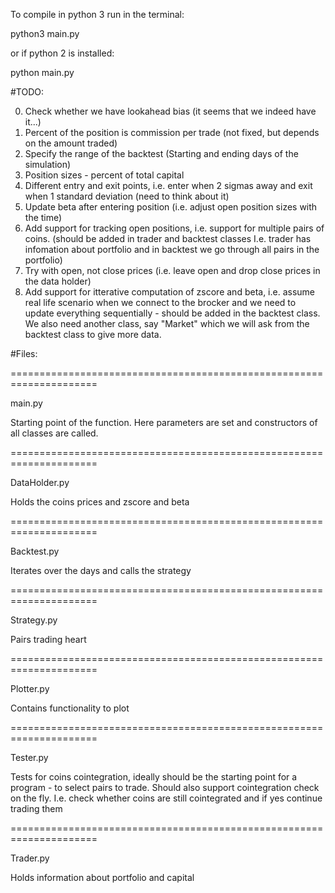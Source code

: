 
To compile in python 3 run in the terminal:

python3 main.py

or if python 2 is installed: 

python main.py



#TODO:



0. Check whether we have lookahead bias (it seems that we indeed have it...)
1. Percent of the position is commission per trade (not fixed, but depends on the amount traded)
2. Specify the range of the backtest (Starting and ending days of the simulation)
3. Position sizes - percent of total capital
4. Different entry and exit points, i.e. enter when 2 sigmas away and exit when 1 standard deviation (need to think about it)
5. Update beta after entering position (i.e. adjust open position sizes with the time)
6. Add support for tracking open positions, i.e. support for multiple pairs of coins. (should be added in trader and backtest classes I.e. trader has infomation about portfolio and in backtest we go through all pairs in the portfolio)
7. Try with open, not close prices (i.e. leave open and drop close prices in the data holder)
8. Add support for itterative computation of zscore and beta, i.e. assume real life scenario when we connect to the brocker and we need to update everything sequentially - should be added in the backtest class. We also need another class, say "Market" which we will ask from the backtest class to give more data.



#Files:

=====================================================================

main.py

Starting point of the function.
Here parameters are set and constructors of all classes are called.

=====================================================================

DataHolder.py


Holds the coins prices and zscore and beta

=====================================================================

Backtest.py

Iterates over the days and calls the strategy

=====================================================================

Strategy.py

Pairs trading heart 

=====================================================================

Plotter.py

Contains functionality to plot

=====================================================================

Tester.py

Tests for coins cointegration, ideally should be the starting point
for a program - to select pairs to trade. Should also support
cointegration check on the fly. I.e. check whether coins are still
cointegrated and if yes continue trading them

=====================================================================

Trader.py

Holds information about portfolio and capital








